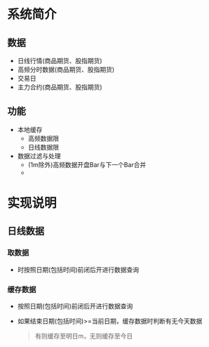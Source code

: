 # 系统简介

## 数据

- 日线行情(商品期货、股指期货)
- 高频分时数据(商品期货、股指期货)
- 交易日
- 主力合约(商品期货、股指期货)

## 功能

- 本地缓存
  - 高频数据限
  - 日线数据限
- 数据过滤与处理
  - (1m除外)高频数据开盘Bar与下一个Bar合并
  -  

# 实现说明

## 日线数据

### 取数据

- 时按照日期(包括时间)前闭后开进行数据查询

### 缓存数据

- 按照日期(包括时间)前闭后开进行数据查询

- 如果结束日期(包括时间)>=当前日期，缓存数据时判断有无今天数据

  > 有则缓存至明日m，无则缓存至今日

  ​

  ​